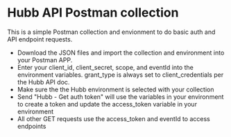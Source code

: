 # Hubb API Postman collection
This is a simple Postman collection and envionment to do basic auth and API endpoint requests.

* Download the JSON files and import the collection and environment into your Postman APP.
* Enter your client_id, client_secret, scope, and eventId into the environment variables. grant_type is always set to client_credentials per the Hubb API doc.
* Make sure the the Hubb environment is selected with your collection
* Send "Hubb - Get auth token" will use the variables in your environment to create a token and update the access_token variable in your environment
* All other GET requests use the access_token and eventId to access endpoints
